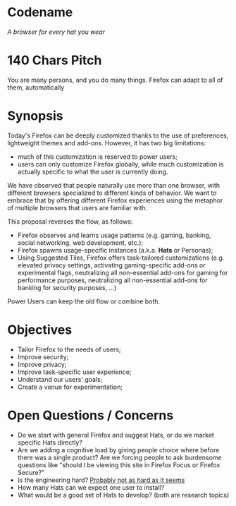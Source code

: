 Codename
========

*A browser for every hat you wear*

140 Chars Pitch
===============

You are many persons, and you do many things. Firefox can adapt to all of them, automatically

Synopsis
========

Today's Firefox can be deeply customized thanks to the use of preferences, lightweight themes and add-ons. However, it has two big limitations:
 * much of this customization is reserved to power users;
 * users can only customize Firefox globally, while much customization is actually specific to what the user is currently doing.

We have observed that people naturally use more than one browser, with different browsers specialized to different kinds of behavior.  We want to embrace that by offering different Firefox experiences using the metaphor of multiple browsers that users are familiar with.

This proposal reverses the flow, as follows:
 * Firefox observes and learns usage patterns (e.g. gaming, banking, social networking, web development, etc.);
 * Firefox spawns usage-specific instances (a.k.a. **Hats** or Personas);
 * Using Suggested Tiles, Firefox offers task-tailored customizations (e.g. elevated privacy settings, activating gaming-specific add-ons or experimental flags, neutralizing all non-essential add-ons for gaming for performance purposes, neutralizing all non-essential add-ons for banking for security purposes, ...)

Power Users can keep the old flow or combine both.

Objectives
==========

 * Tailor Firefox to the needs of users;
 * Improve security;
 * Improve privacy;
 * Improve task-specific user experience;
 * Understand our users' goals;
 * Create a venue for experimentation;

Open Questions / Concerns
=========================

 * Do we start with general Firefox and suggest Hats, or do we market specific Hats directly?
 * Are we adding a cognitive load by giving people choice where before there was a single product?  Are we forcing people to ask burdensome questions like "should I be viewing this site in Firefox Focus or Firefox Secure?"
 * Is the engineering hard?  [Probably not as hard as it seems](https://github.com/Yoric/redreaming-firefox/blob/master/hats/details.md#implementation)
 * How many Hats can we expect one user to install?
 * What would be a good set of Hats to develop? (both are research topics)
